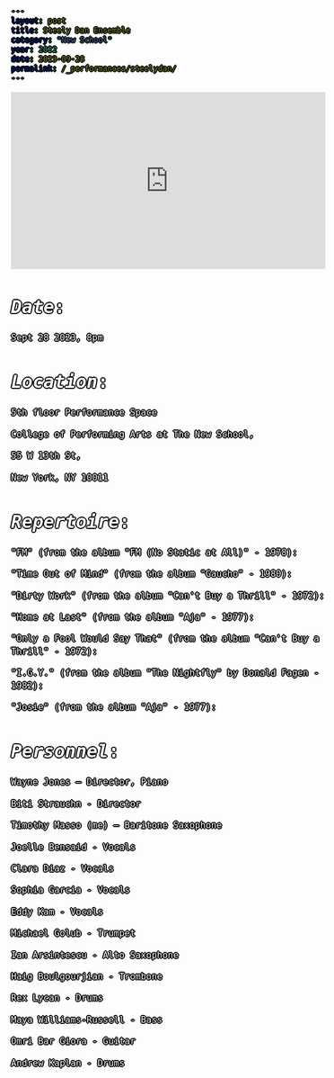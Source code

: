 ```yaml
---
layout: post
title: Steely Dan Ensemble
category: "New School"
year: 2022
date: 2023-09-28
permalink: /_performances/steelydan/
---
```


<style>

body {
  color: white;
  font-family: monospace;
  font-size: 16px;
  line-height: 1.4;
  margin: 0;
  min-height: 100%;
  overflow-wrap: break-word;
  text-shadow: 
    0 0 0 black,
    1px 0 0 black,
    -1px 0 0 black,
    0 1px 0 black,
    0 -1px 0 black,
    1px 1px 0 black,
    -1px -1px 0 black,
    1px -1px 0 black,
    -1px 1px 0 black,
    2px 0 0 black,
    -2px 0 0 black,
    0 2px 0 black,
    0 -2px 0 black;
}

body {
  background-image: url('/assets/5thfloor.webp');
  background-size: cover;
  background-position: center;
  background-attachment: fixed;
}


</style>


<div id="scrollTrack">
  <div id="verticalScrollProgress"></div>
</div>

<style>
#scrollTrack {
  position: fixed;
  top: 25%;
  left: 50%;
  transform: translateX(-700px);
  width: 5px;
  height: 50%;
  background-color: rgba(255, 255, 255, 0.1);
  z-index: 9998;
}

#verticalScrollProgress {
  position: absolute;
  top: 0;
  left: 0;
  width: 100%;
  height: 0%;
  background-color: #5bff32;
  z-index: 9999;
}

</style>

<script>
window.onscroll = function() {
  const track = document.getElementById("scrollTrack");
  const bar = document.getElementById("verticalScrollProgress");
  
  const scrollTop = document.documentElement.scrollTop || document.body.scrollTop;
  const scrollHeight = document.documentElement.scrollHeight - document.documentElement.clientHeight;
  const scrollPercent = (scrollTop / scrollHeight) * 100;
  
  // Keep the green bar inside the track
  bar.style.height = scrollPercent + "%";
};
</script>


<iframe width="560" height="315" src="https://www.youtube.com/embed/0EgK2lqJP1E?si=UfqQlZy_P5vTMyd4&amp;start=169" title="YouTube video player" frameborder="0" allow="accelerometer; autoplay; clipboard-write; encrypted-media; gyroscope; picture-in-picture; web-share" referrerpolicy="strict-origin-when-cross-origin" allowfullscreen></iframe>


# *Date*: 

Sept 28 2023, 8pm

# *Location*: 

5th floor Performance Space

College of Performing Arts at The New School, 

55 W 13th St, 

New York, NY 10011

# *Repertoire*:

"FM" (from the album "FM (No Static at All)" - 1978):

"Time Out of Mind" (from the album "Gaucho" - 1980):

"Dirty Work" (from the album "Can't Buy a Thrill" - 1972):

"Home at Last" (from the album "Aja" - 1977):

"Only a Fool Would Say That" (from the album "Can't Buy a Thrill" - 1972):

"I.G.Y." (from the album "The Nightfly" by Donald Fagen - 1982):

"Josie" (from the album "Aja" - 1977):

# *Personnel*:

Wayne Jones – Director, Piano

Biti Strauchn - Director

Timothy Masso (me) – Baritone Saxophone

Joelle Bensaid - Vocals

Clara Diaz - Vocals

Sophia Garcia - Vocals

Eddy Kam - Vocals

Michael Golub - Trumpet

Ian Arsintescu - Alto Saxophone

Haig Boulgourjian - Trombone 

Rex Lycan - Drums

Maya Williams-Russell - Bass

Omri Bar Giora - Guitar 

Andrew Kaplan - Drums


